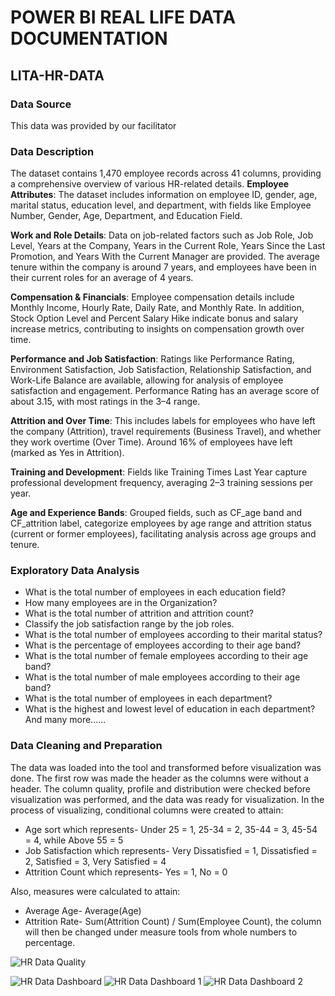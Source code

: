 # POWER BI REAL LIFE DATA DOCUMENTATION

## LITA-HR-DATA

### Data Source
This data was provided by our facilitator

### Data Description
   The dataset contains 1,470 employee records across 41 columns, providing a comprehensive overview of various HR-related details.
**Employee Attributes**: The dataset includes information on employee ID, gender, age, marital status, education level, and department, with fields like Employee Number, Gender, Age, Department, and Education Field.

**Work and Role Details**: Data on job-related factors such as Job Role, Job Level, Years at the Company, Years in the Current Role, Years Since the Last Promotion, and Years With the Current Manager are provided. The average tenure within the company is around 7 years, and employees have been in their current roles for an average of 4 years.

**Compensation & Financials**: Employee compensation details include Monthly Income, Hourly Rate, Daily Rate, and Monthly Rate. In addition, Stock Option Level and Percent Salary Hike indicate bonus and salary increase metrics, contributing to insights on compensation growth over time.

**Performance and Job Satisfaction**: Ratings like Performance Rating, Environment Satisfaction, Job Satisfaction, Relationship Satisfaction, and Work-Life Balance are available, allowing for analysis of employee satisfaction and engagement. Performance Rating has an average score of about 3.15, with most ratings in the 3–4 range.

**Attrition and Over Time**: This includes labels for employees who have left the company (Attrition), travel requirements (Business Travel), and whether they work overtime (Over Time). Around 16% of employees have left (marked as Yes in Attrition).

**Training and Development**: Fields like Training Times Last Year capture professional development frequency, averaging 2–3 training sessions per year.

**Age and Experience Bands**: Grouped fields, such as CF_age band and CF_attrition label, categorize employees by age range and attrition status (current or former employees), facilitating analysis across age groups and tenure.

### Exploratory Data Analysis
* What is the total number of employees in each education field?
* How many employees are in the Organization?
* What is the total number of attrition and attrition count?
* Classify the job satisfaction range by the job roles.
* What is the total number of employees according to their marital status?
* What is the percentage of employees according to their age band?
* What is the total number of female employees according to their age band?
* What is the total number of male employees according to their age band?
* What is the total number of employees in each department?
* What is the highest and lowest level of education in each department? And many more......


### Data Cleaning and Preparation
The data was loaded into the tool and transformed before visualization was done. The first row was made the header as the columns were without a header.  The column quality, profile and distribution were checked before visualization was performed, and the data was ready for visualization. In the process of visualizing, conditional columns were created to attain:
* Age sort which represents- Under 25 = 1, 25-34 = 2, 35-44 = 3, 45-54 = 4, while Above 55 = 5
* Job Satisfaction which represents- Very Dissatisfied = 1, Dissatisfied = 2, Satisfied = 3, Very Satisfied = 4
* Attrition Count which represents- Yes = 1, No = 0

Also, measures were calculated to attain:
* Average Age- Average(Age)
* Attrition Rate- Sum(Attrition Count) / Sum(Employee Count), the column will then be changed under measure tools from whole numbers to percentage.


![HR Data Quality](https://github.com/user-attachments/assets/8410f406-4259-43a8-a0d6-048e14eddae1)


![HR Data Dashboard](https://github.com/user-attachments/assets/e99b5be7-39a3-465c-b39e-9d1c30046f82)
![HR Data Dashboard 1](https://github.com/user-attachments/assets/270a4379-573c-4e81-a36f-10b3528c0ce1)
![HR Data Dashboard 2](https://github.com/user-attachments/assets/0e6ab1ad-1212-494a-9844-2248c2c1ea3c)







